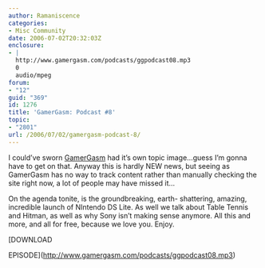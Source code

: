 ```yaml
---
author: Ramaniscence
categories:
- Misc Community
date: 2006-07-02T20:32:03Z
enclosure:
- |
  http://www.gamergasm.com/podcasts/ggpodcast08.mp3
  0
  audio/mpeg
forum:
- "12"
guid: "369"
id: 1276
title: 'GamerGasm: Podcast #8'
topic:
- "2801"
url: /2006/07/02/gamergasm-podcast-8/
---
```


I could&#8217;ve sworn <a href="http://www.gamergasm.com/main.htm" target="_blank">GamerGasm</a> had it&#8217;s own topic image&#8230;guess I&#8217;m gonna have to get on that. Anyway this is hardly NEW news, but seeing as GamerGasm has no way to track content rather than manually checking the site right now, a lot of people may have missed it&#8230;
  
On the agenda tonite, is the groundbreaking, earth- shattering, amazing, incredible launch of NIntendo DS Lite. As well we talk about Table Tennis and Hitman, as well as why Sony isn&#8217;t making sense anymore. All this and more, and all for free, because we love you. Enjoy.

[DOWNLOAD
        
EPISODE](http://www.gamergasm.com/podcasts/ggpodcast08.mp3)